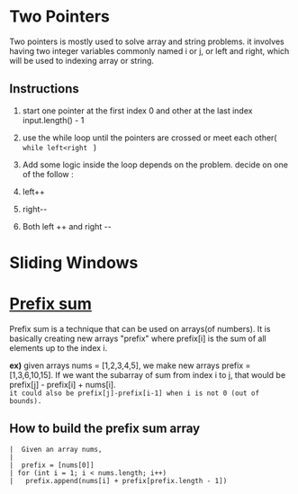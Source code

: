 
# Two Pointers

  

Two pointers is mostly used to solve array and string problems. it involves having two integer variables commonly named i or j, or left and right, which will be used to indexing array or string.

  

## Instructions

1. start one pointer at the first index 0 and other at the last index input.length() - 1

2. use the while loop until the pointers are crossed or meet each other( ``while left<right `` )

3. Add some logic inside the loop depends on the problem. decide on one of the follow :

1. left++

2. right--

3. Both left ++ and right --

# Sliding Windows


# [Prefix sum](https://en.wikipedia.org/wiki/Prefix_sum)

Prefix sum is a technique that can be used on arrays(of numbers). It is basically creating new arrays "prefix" where prefix[i] is the sum of all elements up to the index i. 

**ex)** given arrays nums = [1,2,3,4,5], we  make new arrays prefix = [1,3,6,10,15]. 
If we want the subarray of sum from index i to j, that would be prefix[j] - prefix[i] + nums[i]. \
`it could also be prefix[j]-prefix[i-1] when i is not 0 (out of bounds).`
## How to build the prefix sum array

`|  Given an array nums,`\
`|`\
`|  prefix = [nums[0]]`\
`| for (int i = 1; i < nums.length; i++)`\
`|   prefix.append(nums[i] + prefix[prefix.length - 1]) `

